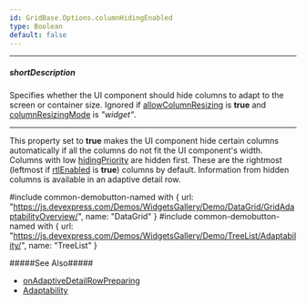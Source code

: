 ```yaml
---
id: GridBase.Options.columnHidingEnabled
type: Boolean
default: false
---
```

---
##### shortDescription
Specifies whether the UI component should hide columns to adapt to the screen or container size. Ignored if [allowColumnResizing](/api-reference/10%20UI%20Components/GridBase/1%20Configuration/allowColumnResizing.md '{basewidgetpath}/Configuration/#allowColumnResizing') is **true** and [columnResizingMode](/api-reference/10%20UI%20Components/GridBase/1%20Configuration/columnResizingMode.md '{basewidgetpath}/Configuration/#columnResizingMode') is *"widget"*.

---
This property set to **true** makes the UI component hide certain columns automatically if all the columns do not fit the UI component's width. Columns with low [hidingPriority](/api-reference/_hidden/GridBaseColumn/hidingPriority.md '{basewidgetpath}/Configuration/columns/#hidingPriority') are hidden first. These are the rightmost (leftmost if [rtlEnabled](/api-reference/10%20UI%20Components/DOMComponent/1%20Configuration/rtlEnabled.md '/Documentation/ApiReference/UI_Components/dxDataGrid/Configuration/#rtlEnabled') is **true**) columns by default. Information from hidden columns is available in an adaptive detail row.

#include common-demobutton-named with {
    url: "https://js.devexpress.com/Demos/WidgetsGallery/Demo/DataGrid/GridAdaptabilityOverview/",
    name: "DataGrid"
}
#include common-demobutton-named with {
    url: "https://js.devexpress.com/Demos/WidgetsGallery/Demo/TreeList/Adaptability/",
    name: "TreeList"
}

#####See Also#####
- [onAdaptiveDetailRowPreparing](/api-reference/10%20UI%20Components/GridBase/1%20Configuration/onAdaptiveDetailRowPreparing.md '{basewidgetpath}/Configuration/#onAdaptiveDetailRowPreparing')
- [Adaptability](/concepts/05%20UI%20Components/DataGrid/15%20Columns/50%20Adaptability.md '/Documentation/Guide/UI_Components/{WidgetName}/Columns/Adaptability/')